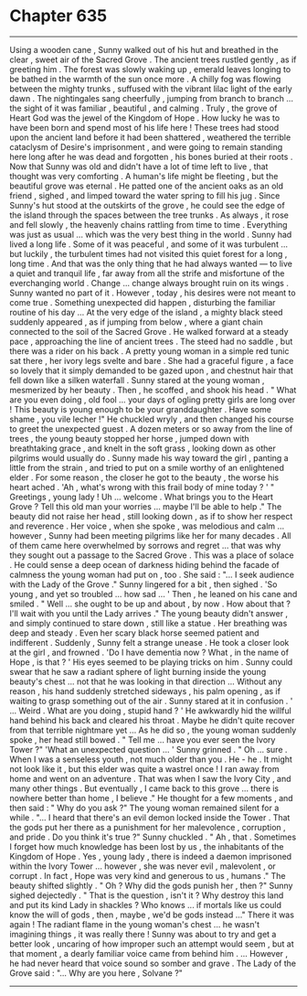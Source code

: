 
# Chapter 635


---

Using a wooden cane , Sunny walked out of his hut and breathed in the clear , sweet air of the Sacred Grove .
The ancient trees rustled gently , as if greeting him . The forest was slowly waking up , emerald leaves longing to be bathed in the warmth of the sun once more . A chilly fog was flowing between the mighty trunks , suffused with the vibrant lilac light of the early dawn . The nightingales sang cheerfully , jumping from branch to branch … the sight of it was familiar , beautiful , and calming .
Truly , the grove of Heart God was the jewel of the Kingdom of Hope . How lucky he was to have been born and spend most of his life here !
These trees had stood upon the ancient land before it had been shattered , weathered the terrible cataclysm of Desire's imprisonment , and were going to remain standing here long after he was dead and forgotten , his bones buried at their roots . Now that Sunny was old and didn't have a lot of time left to live , that thought was very comforting .
A human's life might be fleeting , but the beautiful grove was eternal .
He patted one of the ancient oaks as an old friend , sighed , and limped toward the water spring to fill his jug .
Since Sunny's hut stood at the outskirts of the grove , he could see the edge of the island through the spaces between the tree trunks . As always , it rose and fell slowly , the heavenly chains rattling from time to time . Everything was just as usual … which was the very best thing in the world .
Sunny had lived a long life . Some of it was peaceful , and some of it was turbulent … but luckily , the turbulent times had not visited this quiet forest for a long , long time . And that was the only thing that he had always wanted — to live a quiet and tranquil life , far away from all the strife and misfortune of the everchanging world .
Change … change always brought ruin on its wings . Sunny wanted no part of it .
However , today , his desires were not meant to come true . Something unexpected did happen , disturbing the familiar routine of his day …
At the very edge of the island , a mighty black steed suddenly appeared , as if jumping from below , where a giant chain connected to the soil of the Sacred Grove . He walked forward at a steady pace , approaching the line of ancient trees .
The steed had no saddle , but there was a rider on his back . A pretty young woman in a simple red tunic sat there , her ivory legs svelte and bare . She had a graceful figure , a face so lovely that it simply demanded to be gazed upon , and chestnut hair that fell down like a silken waterfall .
Sunny stared at the young woman , mesmerized by her beauty . Then , he scoffed , and shook his head .
" What are you even doing , old fool … your days of ogling pretty girls are long over ! This beauty is young enough to be your granddaughter . Have some shame , you vile lecher !"
He chuckled wryly , and then changed his course to greet the unexpected guest .
A dozen meters or so away from the line of trees , the young beauty stopped her horse , jumped down with breathtaking grace , and knelt in the soft grass , looking down as other pilgrims would usually do .
Sunny made his way toward the girl , panting a little from the strain , and tried to put on a smile worthy of an enlightened elder . For some reason , the closer he got to the beauty , the worse his heart ached .
'Ah , what's wrong with this frail body of mine today ? '
" Greetings , young lady ! Uh ... welcome . What brings you to the Heart Grove ? Tell this old man your worries … maybe I'll be able to help ."
The beauty did not raise her head , still looking down , as if to show her respect and reverence . Her voice , when she spoke , was melodious and calm … however , Sunny had been meeting pilgrims like her for many decades . All of them came here overwhelmed by sorrows and regret … that was why they sought out a passage to the Sacred Grove . This was a place of solace .
He could sense a deep ocean of darkness hiding behind the facade of calmness the young woman had put on , too .
She said :
"... I seek audience with the Lady of the Grove ."
Sunny lingered for a bit , then sighed .
'So young , and yet so troubled … how sad … '
Then , he leaned on his cane and smiled .
" Well … she ought to be up and about , by now . How about that ? I'll wait with you until the Lady arrives ."
The young beauty didn't answer , and simply continued to stare down , still like a statue . Her breathing was deep and steady . Even her scary black horse seemed patient and indifferent .
Suddenly , Sunny felt a strange unease . He took a closer look at the girl , and frowned .
'Do I have dementia now ? What , in the name of Hope , is that ? '
His eyes seemed to be playing tricks on him . Sunny could swear that he saw a radiant sphere of light burning inside the young beauty's chest … not that he was looking in that direction …
Without any reason , his hand suddenly stretched sideways , his palm opening , as if waiting to grasp something out of the air .
Sunny stared at it in confusion .
' ... Weird . What are you doing , stupid hand ? '
He awkwardly hid the willful hand behind his back and cleared his throat . Maybe he didn't quite recover from that terrible nightmare yet …
As he did so , the young woman suddenly spoke , her head still bowed .
" Tell me … have you ever seen the Ivory Tower ?"
'What an unexpected question ... '
Sunny grinned .
" Oh … sure . When I was a senseless youth , not much older than you . He - he . It might not look like it , but this elder was quite a wastrel once ! I ran away from home and went on an adventure . That was when I saw the Ivory City , and many other things . But eventually , I came back to this grove … there is nowhere better than home , I believe ."
He thought for a few moments , and then said :
" Why do you ask ?"
The young woman remained silent for a while .
"... I heard that there's an evil demon locked inside the Tower . That the gods put her there as a punishment for her malevolence , corruption , and pride . Do you think it's true ?"
Sunny chuckled .
" Ah , that . Sometimes I forget how much knowledge has been lost by us , the inhabitants of the Kingdom of Hope . Yes , young lady , there is indeed a daemon imprisoned within the Ivory Tower … however , she was never evil , malevolent , or corrupt . In fact , Hope was very kind and generous to us , humans ."
The beauty shifted slightly .
" Oh ? Why did the gods punish her , then ?"
Sunny sighed dejectedly .
" That is the question , isn't it ? Why destroy this land and put its kind Lady in shackles ? Who knows ... if mortals like us could know the will of gods , then , maybe , we'd be gods instead …"
There it was again ! The radiant flame in the young woman's chest … he wasn't imagining things , it was really there !
Sunny was about to try and get a better look , uncaring of how improper such an attempt would seem , but at that moment , a dearly familiar voice came from behind him .
… However , he had never heard that voice sound so somber and grave .
The Lady of the Grove said :
"... Why are you here , Solvane ?"

---

